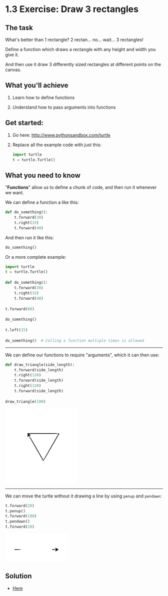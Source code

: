 # 1.3 Exercise: Draw 3 rectangles

## The task

What's better than 1 rectangle? 2 rectan... no... wait... 3 rectangles!

Define a function which draws a rectangle with any height and width you give it.

And then use it draw 3 differently sized rectangles at different points on the canvas.


## What you'll achieve

1) Learn how to define functions

2) Understand how to pass arguments into functions


## Get started:

1) Go here: http://www.pythonsandbox.com/turtle

2) Replace all the example code with just this:

    ```python
    import turtle
    t = turtle.Turtle()
    ```


## What you need to know

"**Functions**" allow us to define a chunk of code, and then run it whenever we want.


We can define a function a like this:

```python
def do_something():
    t.forward(30)
    t.right(15)
    t.forward(40)
```

And then run it like this:

```python
do_something()
```

Or a more complete example:

```python
import turtle
t = turtle.Turtle()

def do_something():
    t.forward(30)
    t.right(15)
    t.forward(40)

t.forward(80)

do_something()

t.left(15)

do_something()  # Calling a function multiple times is allowed
```

---

We can define our functions to require "arguments", which it can then use:

```python
def draw_triangle(side_length):
    t.forward(side_length)
    t.right(120)
    t.forward(side_length)
    t.right(120)
    t.forward(side_length)

draw_triangle(100)
```

![Triangle](1.3-triangle.png?raw=true "A triangle")

---

We can move the turtle without it drawing a line by using `penup` and `pendown`:

```python
t.forward(20)
t.penup()
t.forward(100)
t.pendown()
t.forward(20)
```

![Dashes](1.3-dashes.png?raw=true "A dashed line")


## Solution

* [Here](1.3-solution.md)
